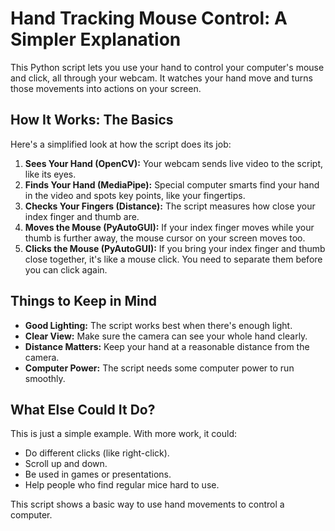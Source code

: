 # Hand Tracking Mouse Control: A Simpler Explanation

This Python script lets you use your hand to control your computer's mouse and click, all through your webcam. It watches your hand move and turns those movements into actions on your screen.

## How It Works: The Basics

Here's a simplified look at how the script does its job:

1.  **Sees Your Hand (OpenCV):** Your webcam sends live video to the script, like its eyes.
2.  **Finds Your Hand (MediaPipe):** Special computer smarts find your hand in the video and spots key points, like your fingertips.
3.  **Checks Your Fingers (Distance):** The script measures how close your index finger and thumb are.
4.  **Moves the Mouse (PyAutoGUI):** If your index finger moves while your thumb is further away, the mouse cursor on your screen moves too.
5.  **Clicks the Mouse (PyAutoGUI):** If you bring your index finger and thumb close together, it's like a mouse click. You need to separate them before you can click again.

## Things to Keep in Mind

-   **Good Lighting:** The script works best when there's enough light.
-   **Clear View:** Make sure the camera can see your whole hand clearly.
-   **Distance Matters:** Keep your hand at a reasonable distance from the camera.
-   **Computer Power:** The script needs some computer power to run smoothly.

## What Else Could It Do?

This is just a simple example. With more work, it could:

-   Do different clicks (like right-click).
-   Scroll up and down.
-   Be used in games or presentations.
-   Help people who find regular mice hard to use.

This script shows a basic way to use hand movements to control a computer.
